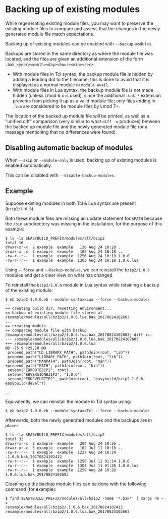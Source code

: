 # Backing up of existing modules

While regenerating existing module files, you may want to preserve the
existing module files to compare and assess that the changes in the
newly generated module file match expectations.

Backing up of existing modules can be enabled with `--backup-modules`.

Backups are stored in the same directory as where the module file was
located, and the files are given an additional extension of the form
`.bak_<year><month><day><hour><min><sec>`.

- With module files in Tcl syntax, the backup module file is hidden by
  adding a leading dot to the filename; this is done to avoid that it
  is displayed as a normal module in `module avail`.
- With module files in Lua syntax, the backup module file is not made
  hidden (unless Lmod 6.x is used), since the additional `.bak_*`
  extension prevents from picking it up as a valid module file; only
  files ending in `.lua` are considered to be module files by Lmod 7+.

The location of the backed up module file will be printed, as well as a
"unified diff" comparison (very similar to what `diff -u` produces)
between the backed up module file and the newly generated module file
(or a message mentioning that no differences were found).

## Disabling automatic backup of modules

When `--skip` or `--module-only` is used, backing up of existing modules
is enabled automatically.

This can be disabled with `--disable-backup-modules`.

## Example

Suppose existing modules in both Tcl & Lua syntax are present
(`bzip2/1.0.6`).

Both these module files are missing an update statement for `$PATH`
because the `/bin` subdirectory was missing in the installation, for the
purpose of this example:

``` shell
$ ls -la $EASYBUILD_PREFIX/modules/all/bzip2
total 16
drwxr-xr-x  2 example  example   136 Aug 24 10:20 .
drwxr-xr-x  3 example  example   102 Aug 24 10:18 ..
-rw-r--r--  1 example  example  1256 Aug 24 10:19 1.0.6
-rw-r--r--  1 example  example  1303 Aug 24 10:18 1.0.6.lua
```

Using `--force` and `--backup-modules`, we can reinstall the
`bzip2/1.0.6` modules and get a clear view on what has changed.

To reinstall the `bzip2/1.0.6` module in Lua syntax while retaining a
backup of the existing module:

``` shell
$ eb bzip2-1.0.6.eb --module-syntax=Lua --force --backup-modules
...
== creating build dir, resetting environment...
== backup of existing module file stored at /example/modules/all/bzip2/1.0.6.lua.bak_20170824102603
...
== creating module...
== comparing module file with backup /example/modules/all/bzip2/1.0.6.lua.bak_20170824102603; diff is:
--- /example/modules/all/bzip2/1.0.6.lua.bak_20170824102603
+++ /example/modules/all/bzip2/1.0.6.lua
@@ -25,9 +25,10 @@
 prepend_path("LD_LIBRARY_PATH", pathJoin(root, "lib"))
 prepend_path("LIBRARY_PATH", pathJoin(root, "lib"))
 prepend_path("MANPATH", pathJoin(root, "man"))
+prepend_path("PATH", pathJoin(root, "bin"))
 setenv("EBROOTBZIP2", root)
 setenv("EBVERSIONBZIP2", "1.0.6")
 setenv("EBDEVELBZIP2", pathJoin(root, "easybuild/bzip2-1.0.6-easybuild-devel"))

...
```

Equivalently, we can reinstall the module in Tcl syntax using:

``` shell
$ eb bzip2-1.0.6.eb --module-syntax=Tcl --force --backup-modules
```

Afterwards, both the newly generated modules and the backups are in
place:

``` shell
$ ls -la $EASYBUILD_PREFIX/modules/all/bzip2
total 32
drwxr-xr-x  2 example  example   204 Aug 24 10:26 .
drwxr-xr-x  3 example  example   102 Jul 11 10:18 ..
-rw-r--r--  1 example  example  1227 Aug 24 10:24 .1.0.6.bak_20170824102412
-rw-r--r--  1 example  example  1256 Jul 11 01:24 1.0.6
-rw-r--r--  1 example  example  1303 Jul 11 01:26 1.0.6.lua
-rw-r--r--  1 example  example  1259 Aug 24 10:26 1.0.6.lua.bak_20170824102603
```

Cleaning up the backup module files can be done with the following
command (for example):

``` shell
$ find $EASYBUILD_PREFIX/modules/all/bzip2 -name '*.bak*' | xargs rm -v
/example/modules/all/bzip2/.1.0.6.bak_20170824102412
/example/modules/all/bzip2/1.0.6.lua.bak_20170824102603
```
